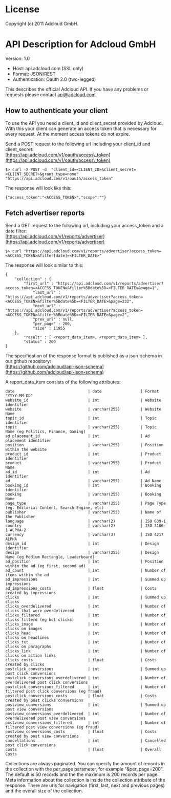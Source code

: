 # License                                
                                         
Copyright (c) 2011 Adcloud GmbH.         

# API Description for Adcloud GmbH
Version: 1.0

 * Host: api.adcloud.com (SSL only)
 * Format: JSON/REST  
 * Authentication: Oauth 2.0 (two-legged)

This describes the official Adcloud API. If you have any problems or requests please contact api@adcloud.com.

## How to authenticate your client

To use the API you need a client\_id and client\_secret provided by Adcloud. With this your client can generate an access token that is necessary for every request. At the moment access tokens do not expire. 

Send a POST request to the following url including your client\_id and client\_secret:  
[https://api.adcloud.com/v1/oauth/access\_token](https://api.adcloud.com/v1/oauth/access\_token)

    $> curl -X POST -d  "client_id=<CLIENT_ID>&client_secret=<CLIENT_SECRET>&grant_type=none"  "https://api.adcloud.com/v1/oauth/access_token"

The response will look like this:

    {"access_token":"<ACCESS_TOKEN>","scope":""}

## Fetch advertiser reports
Send a GET request to the following url, including your access\_token and a date filter:  
[https://api.adcloud.com/v1/reports/advertiser](https://api.adcloud.com/v1/reports/advertiser)

    $> curl "https://api.adcloud.com/v1/reports/advertiser?access_token=<ACCESS_TOKEN>&filter[date]=<FILTER_DATE>"

The response will look similar to this:

    {
        "collection" : {
            "first_url" : "https://api.adcloud.com/v1/reports/advertiser?access_token=<ACCESS_TOKEN>&filter%5Bdate%5D=<FILTER_DATE>&page=1",
                "last_url" : "https://api.adcloud.com/v1/reports/advertiser?access_token=<ACCESS_TOKEN>&filter%5Bdate%5D=<FILTER_DATE>&page=232",
                "next_url" : "https://api.adcloud.com/v1/reports/advertiser?access_token=<ACCESS_TOKEN>&filter%5Bdate%5D=<FILTER_DATE>&page=2",
                "prev_url" : null,
                "per_page" : 200,
                "size" : 11955
        },
            "result" : [ <report_data_item>, <report_data_item> ],
            "status" : 200
    }


The specification of the response format is published as a json-schema in our github repository:  
[https://github.com/adcloud/api-json-schema](https://github.com/adcloud/api-json-schema)

A report\_data\_item consists of the following attributes:

    date                                | date                 | Format "YYYY-MM-DD"
    website_id                          | int                  | Website identifier
    website                             | varchar(255)         | Website Name
    topic_id                            | int                  | Topic identifier
    topic                               | varchar(255)         | Topic Name (eg Politics, Finance, Gaming)
    ad_placement_id                     | int                  | Ad placement identifier
    position                            | varchar(255)         | Position within the website
    product_id                          | int                  | Product identifier
    product                             | varchar(255)         | Product Name
    ad_id                               | int                  | Ad identifier
    ad                                  | varchar(255)         | Ad Name
    booking_id                          | int                  | Booking identifier
    booking                             | varchar(255)         | Booking Name
    page_type                           | varchar(255)         | Page Type (eg. Editorial Content, Search Engine, etc)
    publisher                           | varchar(255)         | Name of the Publisher
    language                            | varchar(2)           | ISO 639-1
    country                             | varchar(2)           | ISO 3166-1 ALPHA-2
    currency                            | varchar(3)           | ISO 4217 ALPHA
    design_id                           | int                  | Design identifier
    design                              | varchar(255)         | Design Name (eg Medium Rectangle, Leaderboard)
    ad_position                         | int                  | Position within the ad (eg first, second ad)
    ad_count                            | int                  | Number of items within the ad
    ad_impressions                      | int                  | Summed up impressions
    ad_impressions_costs                | float                | Costs created by impressions
    clicks                              | int                  | Summed up clicks
    clicks_overdelivered                | int                  | Number of clicks that were overdelivered
    clicks_filtered                     | int                  | Number of clicks filterd (eg bot clicks)
    clicks_image                        | int                  | Number of clicks on images
    clicks_head                         | int                  | Number of clicks on headlines
    clicks_txt                          | int                  | Number of clicks on paragraphs
    clicks_link                         | int                  | Number of clicks on action links
    clicks_costs                        | float                | Costs created by clicks
    postclick_conversions               | int                  | Summed up post click conversions
    postclick_conversions_overdelivered | int                  | Number of overdelivered post click conversions
    postclick_conversions_filtered      | int                  | Number of filtered post click conversions (eg fraud)
    postclick_conversions_costs         | float                | Costs created by post clicks conversions
    postview_conversions                | int                  | Summed up post view conversions
    postview_conversions_overdelivered  | int                  | Number of overdelivered post view conversions
    postview_conversions_filtered       | int                  | Number of filtered post view conversions (eg fraud)
    postview_conversions_costs          | float                | Costs created by post view conversions
    cancellations                       | int                  | Cancelled post click conversions
    costs                               | float                | Overall Costs

Collections are always paginated. You can specify the amount of records in the collection with the per\_page parameter, for example "&per\_page=200". The default is 50 records and the the maximum is 200 records per page. Meta information about the collection is inside the collection attribute of the response. There are urls for navigation (first, last, next and previous pages) and the overall size of the collection.

